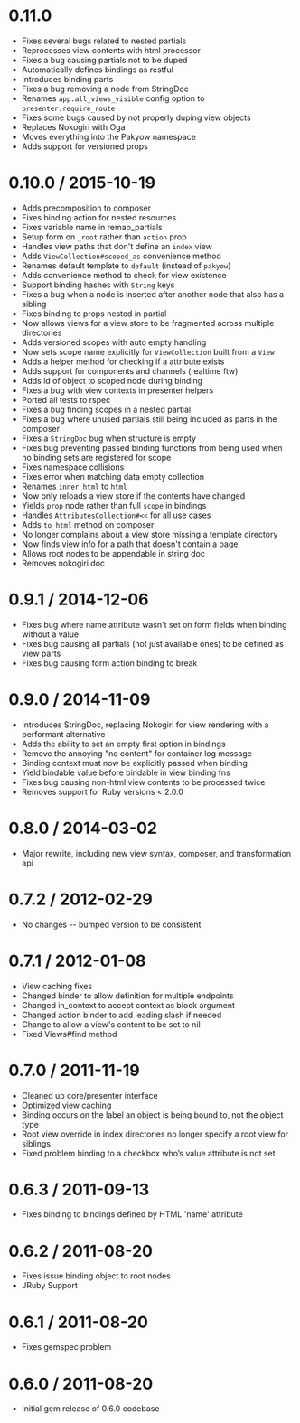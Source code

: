 # 0.11.0

  * Fixes several bugs related to nested partials
  * Reprocesses view contents with html processor
  * Fixes a bug causing partials not to be duped
  * Automatically defines bindings as restful
  * Introduces binding parts
  * Fixes a bug removing a node from StringDoc
  * Renames `app.all_views_visible` config option to `presenter.require_route`
  * Fixes some bugs caused by not properly duping view objects
  * Replaces Nokogiri with Oga
  * Moves everything into the Pakyow namespace
  * Adds support for versioned props

# 0.10.0 / 2015-10-19

  * Adds precomposition to composer
  * Fixes binding action for nested resources
  * Fixes variable name in remap_partials
  * Setup form on `_root` rather than `action` prop
  * Handles view paths that don't define an `index` view
  * Adds `ViewCollection#scoped_as` convenience method
  * Renames default template to `default` (instead of `pakyow`)
  * Adds convenience method to check for view existence
  * Support binding hashes with `String` keys
  * Fixes a bug when a node is inserted after another node that also has a sibling
  * Fixes binding to props nested in partial
  * Now allows views for a view store to be fragmented across multiple directories
  * Adds versioned scopes with auto empty handling
  * Now sets scope name explicitly for `ViewCollection` built from a `View`
  * Adds a helper method for checking if a attribute exists
  * Adds support for components and channels (realtime ftw)
  * Adds id of object to scoped node during binding
  * Fixes a bug with view contexts in presenter helpers
  * Ported all tests to rspec
  * Fixes a bug finding scopes in a nested partial
  * Fixes a bug where unused partials still being included as parts in the composer
  * Fixes a `StringDoc` bug when structure is empty
  * Fixes bug preventing passed binding functions from being used when no binding sets are registered for scope
  * Fixes namespace collisions
  * Fixes error when matching data empty collection
  * Renames `inner_html` to `html`
  * Now only reloads a view store if the contents have changed
  * Yields `prop` node rather than full `scope` in bindings
  * Handles `AttributesCollection#<<` for all use cases
  * Adds `to_html` method on composer
  * No longer complains about a view store missing a template directory
  * Now finds view info for a path that doesn't contain a page
  * Allows root nodes to be appendable in string doc
  * Removes nokogiri doc

# 0.9.1 / 2014-12-06

  * Fixes bug where name attribute wasn't set on form fields when binding without a value
  * Fixes bug causing all partials (not just available ones) to be defined as view parts
  * Fixes bug causing form action binding to break

# 0.9.0 / 2014-11-09

  * Introduces StringDoc, replacing Nokogiri for view rendering with a performant alternative
  * Adds the ability to set an empty first option in bindings
  * Remove the annoying "no content" for container log message
  * Binding context must now be explicitly passed when binding
  * Yield bindable value before bindable in view binding fns
  * Fixes bug causing non-html view contents to be processed twice
  * Removes support for Ruby versions < 2.0.0

# 0.8.0 / 2014-03-02

  * Major rewrite, including new view syntax, composer, and transformation api

# 0.7.2 / 2012-02-29

  * No changes -- bumped version to be consistent

# 0.7.1 / 2012-01-08

  * View caching fixes
  * Changed binder to allow definition for multiple endpoints
  * Changed in_context to accept context as block argument
  * Changed action binder to add leading slash if needed
  * Change to allow a view's content to be set to nil
  * Fixed Views#find method

# 0.7.0 / 2011-11-19

  * Cleaned up core/presenter interface
  * Optimized view caching
  * Binding occurs on the label an object is being bound to, not the object type
  * Root view override in index directories no longer specify a root view for siblings
  * Fixed problem binding to a checkbox who’s value attribute is not set

# 0.6.3 / 2011-09-13

  * Fixes binding to bindings defined by HTML 'name' attribute

# 0.6.2 / 2011-08-20

  * Fixes issue binding object to root nodes
  * JRuby Support

# 0.6.1 / 2011-08-20

  * Fixes gemspec problem

# 0.6.0 / 2011-08-20

 * Initial gem release of 0.6.0 codebase
